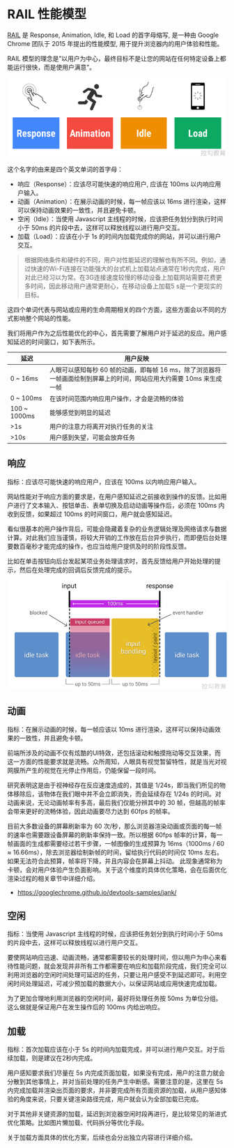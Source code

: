 # **RAIL 性能模型**

[RAIL](https://web.dev/rail/) 是 Response, Animation, Idle, 和 Load 的首字母缩写, 是一种由 Google Chrome 团队于 2015 年提出的性能模型,  用于提升浏览器内的用户体验和性能。

RAIL 模型的理念是”以用户为中心，最终目标不是让您的网站在任何特定设备上都能运行很快，而是使用户满意”。

![](images/02.png)

这个名字的由来是四个英文单词的首字母：

- 响应（Response）：应该尽可能快速的响应用户, 应该在 100ms 以内响应用户输入。
- 动画（Animation）：在展示动画的时候，每一帧应该以 16ms 进行渲染，这样可以保持动画效果的一致性，并且避免卡顿。
- 空闲（Idle）：当使用 Javascript 主线程的时候，应该把任务划分到执行时间小于 50ms 的片段中去，这样可以释放线程以进行用户交互。
- 加载（Load）：应该在小于 1s 的时间内加载完成你的网站，并可以进行用户交互。

> 根据网络条件和硬件的不同，用户对性能延迟的理解也有所不同。例如，通过快速的Wi-Fi连接在功能强大的台式机上加载站点通常在1秒内完成，用户对此已经习以为常。在3G连接速度较慢的移动设备上加载网站需要花费更多时间，因此移动用户通常更耐心，在移动设备上加载5 s是一个更现实的目标。

这四个单词代表与网站或应用的生命周期相关的四个方面，这些方面会以不同的方式影响整个网站的性能。

我们将用户作为之后性能优化的中心，首先需要了解用户对于延迟的反应。用户感知延迟的时间窗口，如下表所示。

| 延迟         | 用户反映                                                     |
| ------------ | ------------------------------------------------------------ |
| 0 ~ 16ms     | 人眼可以感知每秒 60 帧的动画，即每帧 16 ms，除了浏览器将一帧画面绘制到屏幕上的时间，网站应用大约需要 10ms 来生成一帧 |
| 0 ~ 100ms    | 在该时间范围内响应用户操作，才会是流畅的体验                 |
| 100 ~ 1000ms | 能够感觉到明显的延迟                                         |
| >1s          | 用户的注意力将离开对执行任务的关注                           |
| >10s         | 用户感到失望，可能会放弃任务                                 |

## 响应

指标：应该尽可能快速的响应用户，应该在 100ms 以内响应用户输入。

网站性能对于响应方面的要求是，在用户感知延迟之前接收到操作的反馈。比如用户进行了文本输入、按钮单击、表单切换及启动动画等操作后，必须在 100ms 内收到反馈，如果超过 100ms 的时间窗口，用户就会感知延迟。

看似很基本的用户操作背后，可能会隐藏着复杂的业务逻辑处理及网络请求与数据计算。对此我们应当谨慎，将较大开销的工作放在后台异步执行，而即便后台处理要数百毫秒才能完成的操作，也应当给用户提供及时的阶段性反馈。

比如在单击按钮向后台发起某项业务处理请求时，首先反馈给用户开始处理的提示，然后在处理完成的回调后反馈完成的提示。

![](images/03.png)

## 动画 

指标：在展示动画的时候，每一帧应该以 10ms 进行渲染，这样可以保持动画效果的一致性，并且避免卡顿。

前端所涉及的动画不仅有炫酷的UI特效，还包括滚动和触摸拖动等交互效果，而这一方面的性能要求就是流畅。众所周知，人眼具有视觉暂留特性，就是当光对视网膜所产生的视觉在光停止作用后，仍能保留一段时间。

研究表明这是由于视神经存在反应速度造成的，其值是 1/24s，即当我们所见的物体移除后，该物体在我们眼中并不会立即消失，而会延续存在 1/24s 的时间。对动画来说，无论动画帧率有多高，最后我们仅能分辨其中的 30 帧，但越高的帧率会带来更好的流畅体验，因此动画要尽力达到 60fps 的帧率。

目前大多数设备的屏幕刷新率为 60 次/秒，那么浏览器渲染动画或页面的每一帧的速率也需要跟设备屏幕的刷新率保持一致。所以根据 60fps 帧率的计算，每一帧画面的生成都需要经过若干步骤，一帧图像的生成预算为 16ms（1000ms / 60 ≈ 16.66ms），除去浏览器绘制新帧的时间，留给执行代码的时间仅 10ms 左右。如果无法符合此预算，帧率将下降，并且内容会在屏幕上抖动。 此现象通常称为卡顿，会对用户体验产生负面影响。关于这个维度的具体优化策略，会在后面优化渲染过程的相关章节中详细介绍。

- https://googlechrome.github.io/devtools-samples/jank/

## 空闲 

指标：当使用 Javascript 主线程的时候，应该把任务划分到执行时间小于 50ms 的片段中去，这样可以释放线程以进行用户交互。

要使网站响应迅速、动画流畅，通常都需要较长的处理时间，但以用户为中心来看待性能问题，就会发现并非所有工作都需要在响应和加载阶段完成，我们完全可以利用浏览器的空闲时间处理可延迟的任务，只要让用户感受不到延迟即可。利用空闲时间处理延迟，可减少预加载的数据大小，以保证网站或应用快速完成加载。

为了更加合理地利用浏览器的空闲时间，最好将处理任务按 50ms 为单位分组。这么做就是保证用户在发生操作后的 100ms 内给出响应。

## 加载 

指标：首次加载应该在小于 5s 的时间内加载完成，并可以进行用户交互。对于后续加载，则是建议在2秒内完成。

用户感知要求我们尽量在 5s 内完成页面加载，如果没有完成，用户的注意力就会分散到其他事情上，并对当前处理的任务产生中断感。需要注意的是，这里在 5s 内完成加载并渲染出页面的要求，并非要完成所有页面资源的加载，从用户感知体验的角度来说，只要关键渲染路径完成，用户就会认为全部加载已完成。

对于其他非关键资源的加载，延迟到浏览器空闲时段再进行，是比较常见的渐进式优化策略。比如图片懒加载、代码拆分等优化手段。

关于加载方面具体的优化方案，后续也会分出独立内容进行详细介绍。